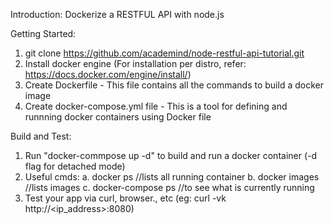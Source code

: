 Introduction:
Dockerize a RESTFUL API with node.js

Getting Started:
1. git clone https://github.com/academind/node-restful-api-tutorial.git
2. Install docker engine (For installation per distro, refer: https://docs.docker.com/engine/install/)
3. Create Dockerfile - This file contains all the commands to build a docker image
4. Create docker-compose.yml file - This is a tool for defining and runnning docker containers using Docker file

Build and Test:
1. Run "docker-commpose up -d" to build and run a docker container (-d flag for detached mode)
2. Useful cmds:
     a. docker ps //lists all running container
     b. docker images //lists images
     c. docker-compose ps //to see what is currently running
3. Test your app via curl, browser., etc (eg: curl -vk http://<ip_address>:8080)






